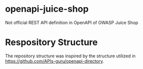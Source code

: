 # openapi-juice-shop
Not official REST API definition in OpenAPI of OWASP Juice Shop


# Respository Structure

The repository structure was inspired by the structure utilized in https://github.com/APIs-guru/openapi-directory.